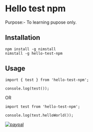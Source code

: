 # Hello test npm

Purpose:-  To learning pupose only.

## Installation 

```
npm install -g nimstall
nimstall -g hello-test-npm
```

## Usage

```
import { test } from 'hello-test-npm';

console.log(test());

```

OR

```
import test from 'hello-test-npm';

console.log(test.helloWorld());

```


[![paypal](https://www.paypalobjects.com/en_US/i/btn/btn_donateCC_LG.gif)](https://www.paypal.me/HarishMahajan)
